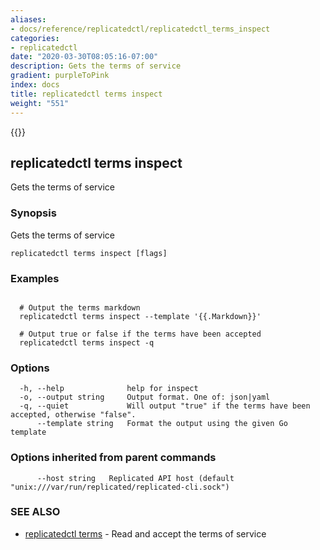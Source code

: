 ```yaml
---
aliases:
- docs/reference/replicatedctl/replicatedctl_terms_inspect
categories:
- replicatedctl
date: "2020-03-30T08:05:16-07:00"
description: Gets the terms of service
gradient: purpleToPink
index: docs
title: replicatedctl terms inspect
weight: "551"
---
```


{{<legacynotice>}}

## replicatedctl terms inspect

Gets the terms of service

### Synopsis

Gets the terms of service

```
replicatedctl terms inspect [flags]
```

### Examples

```

  # Output the terms markdown
  replicatedctl terms inspect --template '{{.Markdown}}'

  # Output true or false if the terms have been accepted
  replicatedctl terms inspect -q
```

### Options

```
  -h, --help              help for inspect
  -o, --output string     Output format. One of: json|yaml
  -q, --quiet             Will output "true" if the terms have been accepted, otherwise "false".
      --template string   Format the output using the given Go template
```

### Options inherited from parent commands

```
      --host string   Replicated API host (default "unix:///var/run/replicated/replicated-cli.sock")
```

### SEE ALSO

* [replicatedctl terms](/api/replicatedctl/replicatedctl_terms/)	 - Read and accept the terms of service

